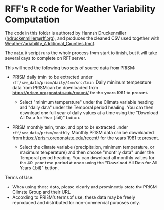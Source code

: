 # RFF's R code for Weather Variability Computation

The code in this folder is authored by Hannah Druckenmiller
(hdruckenmiller@rff.org), and produces the cleaned CSV used together with
[WeatherVariability_Additional_Counties.tmcf](../WeatherVariability_Additional_Counties.tmcf).

The `main.R` script runs the whole process from start to finish, but it will
take several days to complete on RFF server.

This will need the following two sets of source data from PRISM:

* PRISM daily tmin, to be extracted under
  `rff/raw_data/prism/daily/4km/src/tmin`. Daily minimum temperature data from
  PRISM can be downloaded from https://prism.oregonstate.edu/recent/ for the
  years 1981 to present.
  *  Select "minimum temperature" under the Climate variable heading and "daily
     data" under the Temporal period heading. You can then download one full
     year of daily values at a time using the "Download All Data for Year
     (.bil)" button.

* PRISM monthly tmin, tmax, and ppt to be extracted under
  `rff/raw_data/prism/monthly`.  Monthly PRISM data can be downloaded from
  https://prism.oregonstate.edu/recent/ for the years 1981 to present.
  *  Select the climate variable (precipitation, minimum temperature, or maximum
     temperature) and then choose "monthly data" under the Temporal period
     heading.  You can download all monthly values for the 40-year time period
     at once using the "Download All Data for All Years (.bil)" button.

Terms of Use:
* When using these data, please clearly and prominently state the PRISM Climate
  Group and their URL.
* According to PRISM’s terms of use, these data may be freely reproduced and
  distributed for non-commercial purposes only.
